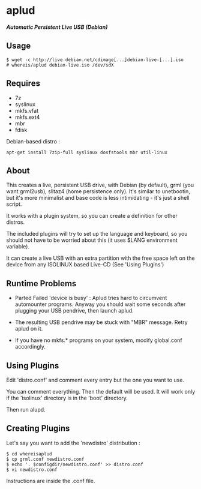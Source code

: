 aplud
=====

***Automatic Persistent Live USB (Debian)***

Usage
-----

	$ wget -c http://live.debian.net/cdimage[...]debian-live-[...].iso
	# whereis/aplud debian-live.iso /dev/sdX


Requires
--------

* 7z
* syslinux
* mkfs.vfat
* mkfs.ext4
* mbr
* fdisk

Debian-based distro : 

	apt-get install 7zip-full syslinux dosfstools mbr util-linux
	
About
-----

This creates a live, persistent USB drive, with Debian (by default), grml (you
want grml2usb), slitaz4 (home persistence only). It's similar to unetbootin, 
but it's more minimalist and base code is less intimidating - it's just a 
shell script. 

It works with a plugin system, so you can create a definition for other distros.

The included plugins will try to set up the language and keyboard, so you should
not have to be worried about this (it uses $LANG environment variable).

It can create a live USB with an extra partition with the free space left on
the device from any ISOLINUX based Live-CD (See 'Using Plugins')

Runtime Problems
----------------

* Parted Failed 'device is busy' : Aplud tries hard to circumvent automounter programs. Anyway you should wait some seconds after plugging your USB pendrive, then launch aplud.

* The resulting USB pendrive may be stuck with "MBR" message. Retry aplud on it. 

* If you have no mkfs.* programs on your system, modify global.conf accordingly.

Using Plugins
-------------

Edit 'distro.conf' and comment every entry but the one you want to use.

You can comment everything. Then the default will be used. It will work
only if the 'isolinux' directory is in the 'boot' directory.

Then run alupd.

Creating Plugins
----------------

Let's say you want to add the 'newdistro' distribution : 

	$ cd whereisaplud 
	$ cp grml.conf newdistro.conf
	$ echo '. $configdir/newdistro.conf' >> distro.conf 
	$ vi newdistro.conf

Instructions are inside the .conf file. 

